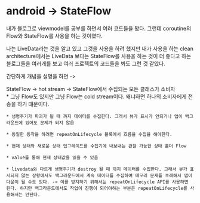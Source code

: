 # android -> StateFlow

내가 블로그로 viewmodel를 공부를 하면서 여러 코드들을 봤다. 그런데 coroutine의 Flow와 StateFlow를 사용을 하는 것이였다.

나는 LiveData라는 것을 알고 있고 그것을 사용을 하려 했지만 내가 사용을 하는 clean architecture에서는 LiveData 보다는 StateFlow를 사용을 하는 것이 더 좋다고 하는 블로그들을 여러개를 보고 여러 프로젝트의 코드들을 봐도 그런 것 같았다.

간단하게 개념을 설명을 하면 -> 

StateFlow -> hot stream -> StateFlow에서 수집되는 모든 클래스가 소비자   
        * 그냥 Flow도 있지만 그냥 Flow는 cold stream이다. 왜냐하면 하나의 소비자에게 전송을 하기 떄문이다.

    * 생명주기가 파괴가 될 때 까지 데이터를 수집한다. 그래서 뷰가 표시가 안되거나 앱이 백그라운드에 있어도 문제가 되지 않음
    
    * 동일한 동작을 하려면 repeatOnLifecycle 블록에서 흐름을 수집을 해야한다.

    * 현재 상태와 새로운 상태 업그레이드를 수집기에 내보내는 관찰 가능한 상태 홀더 Flow

    * value를 통해 현재 상태값을 읽을 수 있음

    * livedata와 다르게 생명주기가 destroy 될 때 까지 데이터를 수집한다. 그래서 뷰가 표시되지 않는 상황에서도 백그라운드에서 계속 데이터를 수집하여 메모리 문제를 초래해서 앱이 다운이 될 수도 있다. -> 이를 방지하기 위해서는 repeatOnLifecycle API를 사용하면 된다. 하지만 백그라운드에서도 작업이 진행이 되어야하는 부분은 repeatOnLifecycle를 사용해서는 안된다.